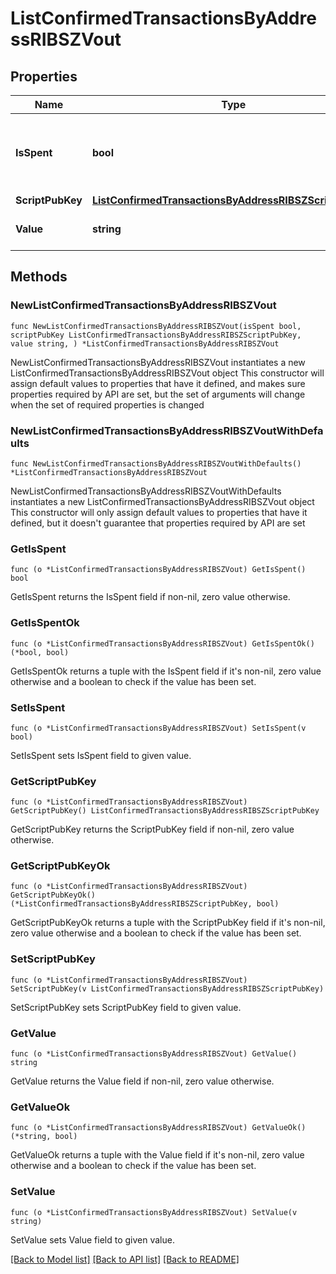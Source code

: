 # ListConfirmedTransactionsByAddressRIBSZVout

## Properties

Name | Type | Description | Notes
------------ | ------------- | ------------- | -------------
**IsSpent** | **bool** | Defines whether the transaction output has been spent or not. | 
**ScriptPubKey** | [**ListConfirmedTransactionsByAddressRIBSZScriptPubKey**](ListConfirmedTransactionsByAddressRIBSZScriptPubKey.md) |  | 
**Value** | **string** | Represents the specific amount. | 

## Methods

### NewListConfirmedTransactionsByAddressRIBSZVout

`func NewListConfirmedTransactionsByAddressRIBSZVout(isSpent bool, scriptPubKey ListConfirmedTransactionsByAddressRIBSZScriptPubKey, value string, ) *ListConfirmedTransactionsByAddressRIBSZVout`

NewListConfirmedTransactionsByAddressRIBSZVout instantiates a new ListConfirmedTransactionsByAddressRIBSZVout object
This constructor will assign default values to properties that have it defined,
and makes sure properties required by API are set, but the set of arguments
will change when the set of required properties is changed

### NewListConfirmedTransactionsByAddressRIBSZVoutWithDefaults

`func NewListConfirmedTransactionsByAddressRIBSZVoutWithDefaults() *ListConfirmedTransactionsByAddressRIBSZVout`

NewListConfirmedTransactionsByAddressRIBSZVoutWithDefaults instantiates a new ListConfirmedTransactionsByAddressRIBSZVout object
This constructor will only assign default values to properties that have it defined,
but it doesn't guarantee that properties required by API are set

### GetIsSpent

`func (o *ListConfirmedTransactionsByAddressRIBSZVout) GetIsSpent() bool`

GetIsSpent returns the IsSpent field if non-nil, zero value otherwise.

### GetIsSpentOk

`func (o *ListConfirmedTransactionsByAddressRIBSZVout) GetIsSpentOk() (*bool, bool)`

GetIsSpentOk returns a tuple with the IsSpent field if it's non-nil, zero value otherwise
and a boolean to check if the value has been set.

### SetIsSpent

`func (o *ListConfirmedTransactionsByAddressRIBSZVout) SetIsSpent(v bool)`

SetIsSpent sets IsSpent field to given value.


### GetScriptPubKey

`func (o *ListConfirmedTransactionsByAddressRIBSZVout) GetScriptPubKey() ListConfirmedTransactionsByAddressRIBSZScriptPubKey`

GetScriptPubKey returns the ScriptPubKey field if non-nil, zero value otherwise.

### GetScriptPubKeyOk

`func (o *ListConfirmedTransactionsByAddressRIBSZVout) GetScriptPubKeyOk() (*ListConfirmedTransactionsByAddressRIBSZScriptPubKey, bool)`

GetScriptPubKeyOk returns a tuple with the ScriptPubKey field if it's non-nil, zero value otherwise
and a boolean to check if the value has been set.

### SetScriptPubKey

`func (o *ListConfirmedTransactionsByAddressRIBSZVout) SetScriptPubKey(v ListConfirmedTransactionsByAddressRIBSZScriptPubKey)`

SetScriptPubKey sets ScriptPubKey field to given value.


### GetValue

`func (o *ListConfirmedTransactionsByAddressRIBSZVout) GetValue() string`

GetValue returns the Value field if non-nil, zero value otherwise.

### GetValueOk

`func (o *ListConfirmedTransactionsByAddressRIBSZVout) GetValueOk() (*string, bool)`

GetValueOk returns a tuple with the Value field if it's non-nil, zero value otherwise
and a boolean to check if the value has been set.

### SetValue

`func (o *ListConfirmedTransactionsByAddressRIBSZVout) SetValue(v string)`

SetValue sets Value field to given value.



[[Back to Model list]](../README.md#documentation-for-models) [[Back to API list]](../README.md#documentation-for-api-endpoints) [[Back to README]](../README.md)



